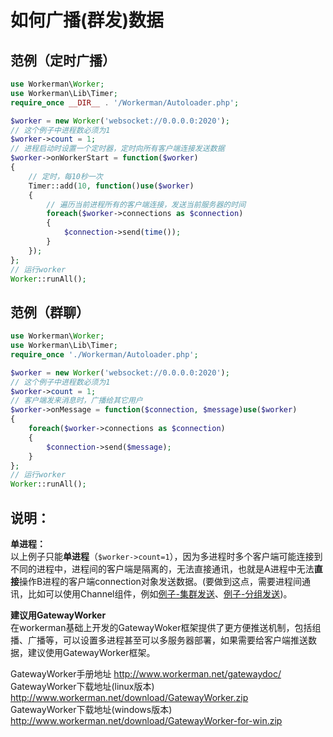 # 如何广播(群发)数据

## 范例（定时广播）

```php
use Workerman\Worker;
use Workerman\Lib\Timer;
require_once __DIR__ . '/Workerman/Autoloader.php';

$worker = new Worker('websocket://0.0.0.0:2020');
// 这个例子中进程数必须为1
$worker->count = 1;
// 进程启动时设置一个定时器，定时向所有客户端连接发送数据
$worker->onWorkerStart = function($worker)
{
    // 定时，每10秒一次
    Timer::add(10, function()use($worker)
    {
        // 遍历当前进程所有的客户端连接，发送当前服务器的时间
        foreach($worker->connections as $connection)
        {
            $connection->send(time());
        }
    });
};
// 运行worker
Worker::runAll();
```

## 范例（群聊）

```php
use Workerman\Worker;
use Workerman\Lib\Timer;
require_once './Workerman/Autoloader.php';

$worker = new Worker('websocket://0.0.0.0:2020');
// 这个例子中进程数必须为1
$worker->count = 1;
// 客户端发来消息时，广播给其它用户
$worker->onMessage = function($connection, $message)use($worker)
{
    foreach($worker->connections as $connection)
    {
        $connection->send($message);
    }
};
// 运行worker
Worker::runAll();
```

## 说明：
**单进程：**<br>
以上例子只能**单进程**（```$worker->count=1```），因为多进程时多个客户端可能连接到不同的进程中，进程间的客户端是隔离的，无法直接通讯，也就是A进程中无法**直接**操作B进程的客户端connection对象发送数据。(要做到这点，需要进程间通讯，比如可以使用Channel组件，例如[例子-集群发送](/315202)、[例子-分组发送](/346075))。

**建议用GatewayWorker**<br>
在workerman基础上开发的GatewayWoker框架提供了更方便推送机制，包括组播、广播等，可以设置多进程甚至可以多服务器部署，如果需要给客户端推送数据，建议使用GatewayWorker框架。

GatewayWorker手册地址 http://www.workerman.net/gatewaydoc/ <br>
GatewayWorker下载地址(linux版本) http://www.workerman.net/download/GatewayWorker.zip <br>
GatewayWorker下载地址(windows版本) http://www.workerman.net/download/GatewayWorker-for-win.zip

